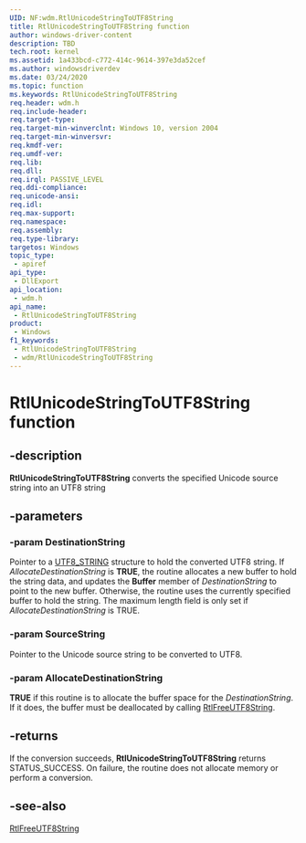 ```yaml
---
UID: NF:wdm.RtlUnicodeStringToUTF8String
title: RtlUnicodeStringToUTF8String function
author: windows-driver-content
description: TBD
tech.root: kernel
ms.assetid: 1a433bcd-c772-414c-9614-397e3da52cef
ms.author: windowsdriverdev
ms.date: 03/24/2020
ms.topic: function
ms.keywords: RtlUnicodeStringToUTF8String
req.header: wdm.h
req.include-header: 
req.target-type: 
req.target-min-winverclnt: Windows 10, version 2004
req.target-min-winversvr: 
req.kmdf-ver: 
req.umdf-ver: 
req.lib: 
req.dll: 
req.irql: PASSIVE_LEVEL
req.ddi-compliance: 
req.unicode-ansi: 
req.idl: 
req.max-support: 
req.namespace: 
req.assembly: 
req.type-library: 
targetos: Windows
topic_type:
 - apiref
api_type:
 - DllExport
api_location:
 - wdm.h
api_name:
 - RtlUnicodeStringToUTF8String
product:
 - Windows
f1_keywords:
 - RtlUnicodeStringToUTF8String
 - wdm/RtlUnicodeStringToUTF8String
---
```


# RtlUnicodeStringToUTF8String function


## -description

**RtlUnicodeStringToUTF8String** converts the specified Unicode source string into an UTF8 string

## -parameters

### -param DestinationString

Pointer to a <a href="https://docs.microsoft.com/windows/win32/api/ntdef/ns-ntdef-string">UTF8_STRING</a> structure to hold the converted UTF8 string.  If <i>AllocateDestinationString</i> is <b>TRUE</b>, the routine allocates a new buffer to hold the string data, and updates the <b>Buffer</b> member of <i>DestinationString</i> to point to the new buffer. Otherwise, the routine uses the currently specified buffer to hold the string.  The maximum length field is only set if *AllocateDestinationString* is TRUE.

### -param SourceString

Pointer to the Unicode source string to be converted to UTF8.

### -param AllocateDestinationString

<b>TRUE</b> if this routine is to allocate the buffer space for the <i>DestinationString</i>. If it does, the buffer must be deallocated by calling <a href="https://docs.microsoft.com/windows-hardware/drivers/ddi/wdm/nf-wdm-rtlfreeutf8string">RtlFreeUTF8String</a>.

## -returns

If the conversion succeeds, <b>RtlUnicodeStringToUTF8String</b> returns STATUS_SUCCESS. On failure, the routine does not allocate memory or perform a conversion.

## -see-also

<a href="https://docs.microsoft.com/windows-hardware/drivers/ddi/wdm/nf-wdm-rtlfreeutf8string">RtlFreeUTF8String</a>

